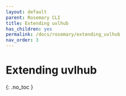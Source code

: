 ```yaml
---
layout: default
parent: Rosemary CLI
title: Extending uvlhub
has_children: yes
permalink: /docs/rosemary/extending_uvlhub
nav_order: 3
---
```


# Extending uvlhub
{: .no_toc }
